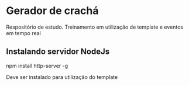 # Gerador de crachá

Respositório de estudo. Treinamento em utilização de template e eventos em tempo real

## Instalando servidor NodeJs

npm install http-server -g

Deve ser instalado para utilização do template
